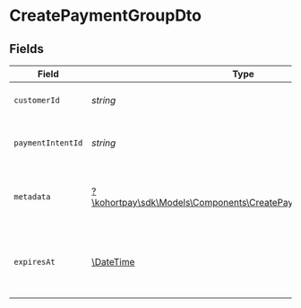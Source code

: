 # CreatePaymentGroupDto


## Fields

| Field                                                                                                                       | Type                                                                                                                        | Required                                                                                                                    | Description                                                                                                                 | Example                                                                                                                     |
| --------------------------------------------------------------------------------------------------------------------------- | --------------------------------------------------------------------------------------------------------------------------- | --------------------------------------------------------------------------------------------------------------------------- | --------------------------------------------------------------------------------------------------------------------------- | --------------------------------------------------------------------------------------------------------------------------- |
| `customerId`                                                                                                                | *string*                                                                                                                    | :heavy_check_mark:                                                                                                          | The ID of the customer.                                                                                                     | cus_IzkjlvAhdjzjht3                                                                                                         |
| `paymentIntentId`                                                                                                           | *string*                                                                                                                    | :heavy_check_mark:                                                                                                          | The ID of the payment intent.                                                                                               | pi_1JYLo8KerLxWZaQtys6ZQ1xR                                                                                                 |
| `metadata`                                                                                                                  | [?\kohortpay\sdk\Models\Components\CreatePaymentGroupDtoMetadata](../../Models/Components/CreatePaymentGroupDtoMetadata.md) | :heavy_minus_sign:                                                                                                          | Additional metadata for the payment group.                                                                                  |                                                                                                                             |
| `expiresAt`                                                                                                                 | [\DateTime](https://www.php.net/manual/en/class.datetime.php)                                                               | :heavy_minus_sign:                                                                                                          | The expiration date and time of the payment group.                                                                          | 2023-12-05T23:49:12.816Z                                                                                                    |